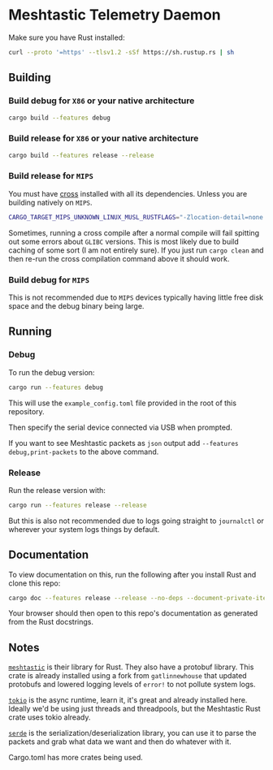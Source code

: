 # Meshtastic Telemetry Daemon

Make sure you have Rust installed:

```sh
curl --proto '=https' --tlsv1.2 -sSf https://sh.rustup.rs | sh
```

## Building

### Build debug for `X86` or your native architecture

```sh
cargo build --features debug
```

### Build release for `X86` or your native architecture

```sh
cargo build --features release --release
```

### Build release for `MIPS`

You must have [cross](https://github.com/cross-rs/cross?tab=readme-ov-file#dependencies) installed with all its dependencies. Unless you are building natively on `MIPS`.

```sh
CARGO_TARGET_MIPS_UNKNOWN_LINUX_MUSL_RUSTFLAGS="-Zlocation-detail=none -Zfmt-debug=none" cross +nightly build --features release --release --target mips-unknown-linux-musl -Zbuild-std-features=optimize_for_size,panic_immediate_abort
```

Sometimes, running a cross compile after a normal compile will fail spitting out some errors about `GLIBC` versions. This is most likely due to build caching of some sort (I am not entirely sure). If you just run `cargo clean` and then re-run the cross compilation command above it should work.

### Build debug for `MIPS`

This is not recommended due to `MIPS` devices typically having little free disk space and the debug binary being large.

## Running

### Debug

To run the debug version:

```sh
cargo run --features debug
```

This will use the `example_config.toml` file provided in the root of this repository.

Then specify the serial device connected via USB when prompted.

If you want to see Meshtastic packets as `json` output add `--features debug,print-packets` to the above command.

### Release

Run the release version with:

```sh
cargo run --features release --release
```

But this is also not recommended due to logs going straight to `journalctl` or wherever your system logs things by default.

## Documentation

To view documentation on this, run the following after you install Rust and clone this repo:

```sh
cargo doc --features release --release --no-deps --document-private-items --open
```

Your browser should then open to this repo's documentation as generated from the Rust docstrings.

## Notes

[`meshtastic`](https://docs.rs/meshtastic/0.1.6/meshtastic/) is their library for Rust. They also have a protobuf library. This crate is already installed using a fork from `gatlinnewhouse` that updated protobufs and lowered logging levels of `error!` to not pollute system logs.

[`tokio`](https://docs.rs/tokio/1.32.0/tokio/index.html) is the async runtime, learn it, it's great and already installed here. Ideally we'd be using just threads and threadpools, but the Meshtastic Rust crate uses tokio already.

[`serde`](https://crates.io/crates/serde) is the serialization/deserialization library, you can use it to parse the packets and grab what data we want and then do whatever with it.

Cargo.toml has more crates being used.

